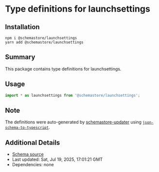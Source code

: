 # Type definitions for launchsettings

## Installation

```
npm i @schemastore/launchsettings
yarn add @schemastore/launchsettings
```

## Summary

This package contains type definitions for launchsettings.

## Usage

```ts
import * as launchsettings from '@schemastore/launchsettings';
```

## Note

The definitions were auto-generated by [schemastore-updater](https://github.com/ffflorian/schemastore-updater) using [`json-schema-to-typescript`](https://www.npmjs.com/package/json-schema-to-typescript).

## Additional Details

* [Schema source](https://github.com/SchemaStore/schemastore/tree/master/src/schemas/json/launchsettings)
* Last updated: Sat, Jul 19, 2025, 17:01:21 GMT
* Dependencies: none

